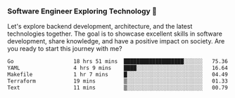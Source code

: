 ### Software Engineer Exploring Technology 🚀 

Let's explore backend development, architecture, and the latest technologies together. The goal is to showcase excellent skills in software development, share knowledge, and have a positive impact on society. Are you ready to start this journey with me?

<!--START_SECTION:waka-->

```txt
Go                   18 hrs 51 mins  ███████████████████░░░░░░   75.36 %
YAML                 4 hrs 9 mins    ████░░░░░░░░░░░░░░░░░░░░░   16.64 %
Makefile             1 hr 7 mins     █░░░░░░░░░░░░░░░░░░░░░░░░   04.49 %
Terraform            19 mins         ▒░░░░░░░░░░░░░░░░░░░░░░░░   01.33 %
Text                 11 mins         ▒░░░░░░░░░░░░░░░░░░░░░░░░   00.79 %
```

<!--END_SECTION:waka-->
